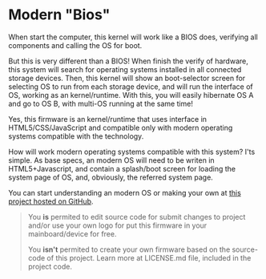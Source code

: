 # Modern "Bios"
When start the computer, this kernel will work like a BIOS does, verifying all components and calling the OS for boot.

But this is very different than a BIOS! When finish the verify of hardware, this system will search for operating systems installed in all connected storage devices. Then, this kernel will show an boot-selector screen for selecting OS to run from each storage device, and will run the interface of OS, working as an kernel/runtime. With this, you will easily hibernate OS A and go to OS B, with multi-OS running at the same time!

Yes, this firmware is an kernel/runtime that uses interface in HTML5/CSS/JavaScript and compatible only with modern operating systems compatible with the technology.

How will work modern operating systems compatible with this system? I'ts simple. As base specs, an modern OS will need to be writen in HTML5+Javascript, and contain a splash/boot screen for loading the system page of OS, and, obviously, the referred system page.

You can start understanding an modern OS or making your own at [this project hosted on GitHub](https://github.com/DaniellMesquita/Modern-OS).

> You **is** permited to edit source code for submit changes to project and/or use your own logo for put this firmware in your mainboard/device for free.
> 
> You **isn't** permited to create your own firmware based on the source-code of this project. Learn more at LICENSE.md file, included in the project code.